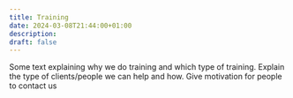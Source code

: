 ```yaml
---
title: Training
date: 2024-03-08T21:44:00+01:00
description:
draft: false
---
```


Some text explaining why we do training and which type of training. Explain the type of clients/people we can help and how. Give motivation for people to contact us
